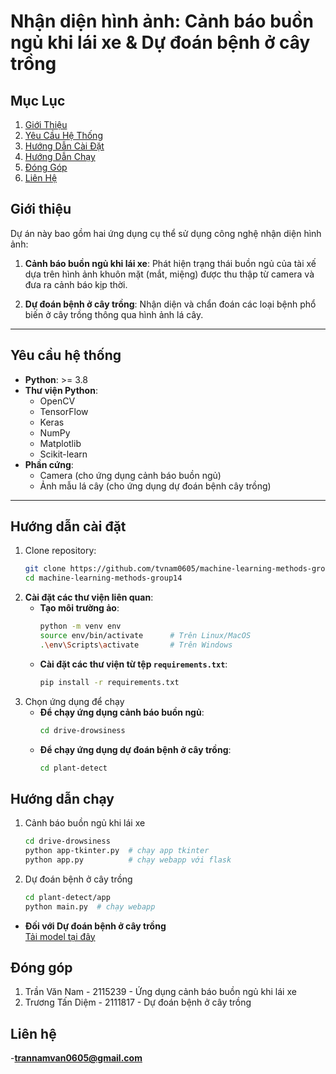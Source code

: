 # Nhận diện hình ảnh: Cảnh báo buồn ngủ khi lái xe & Dự đoán bệnh ở cây trồng

## Mục Lục
1. [Giới Thiệu](#giới-thiệu)
2. [Yêu Cầu Hệ Thống](#yêu-cầu-hệ-thống)
3. [Hướng Dẫn Cài Đặt](#hướng-dẫn-cài-đặt)
4. [Hướng Dẫn Chạy](#hướng-dẫn-chạy)
5. [Đóng Góp](#đóng-góp)
6. [Liên Hệ](#liên-hệ)

## Giới thiệu
Dự án này bao gồm hai ứng dụng cụ thể sử dụng công nghệ nhận diện hình ảnh:

1. **Cảnh báo buồn ngủ khi lái xe**: Phát hiện trạng thái buồn ngủ của tài xế dựa trên hình ảnh khuôn mặt (mắt, miệng) được thu thập từ camera và đưa ra cảnh báo kịp thời.

2. **Dự đoán bệnh ở cây trồng**: Nhận diện và chẩn đoán các loại bệnh phổ biến ở cây trồng thông qua hình ảnh lá cây.

---

## Yêu cầu hệ thống

- **Python**: >= 3.8
- **Thư viện Python**:
  - OpenCV
  - TensorFlow
  - Keras
  - NumPy
  - Matplotlib
  - Scikit-learn
- **Phần cứng**:
  - Camera (cho ứng dụng cảnh báo buồn ngủ)
  - Ảnh mẫu lá cây (cho ứng dụng dự đoán bệnh cây trồng)

---

## Hướng dẫn cài đặt

1. Clone repository:
   ```bash
   git clone https://github.com/tvnam0605/machine-learning-methods-group14.git
   cd machine-learning-methods-group14
2. **Cài đặt các thư viện liên quan**:
   - **Tạo môi trường ảo**:
     ```bash
     python -m venv env
     source env/bin/activate      # Trên Linux/MacOS
     .\env\Scripts\activate       # Trên Windows
     ```
   - **Cài đặt các thư viện từ tệp `requirements.txt`**:
     ```bash
     pip install -r requirements.txt
     ```
3. Chọn ứng dụng để chạy
   - **Để chạy ứng dụng cảnh báo buồn ngủ**:
     ```bash
     cd drive-drowsiness
     ```
   - **Để chạy ứng dụng dự đoán bệnh ở cây trồng**:
     ```bash
     cd plant-detect
     ```
## Hướng dẫn chạy
1. Cảnh báo buồn ngủ khi lái xe
    ```bash
    cd drive-drowsiness
    python app-tkinter.py  # chạy app tkinter
    python app.py          # chạy webapp với flask
2. Dự đoán bệnh ở cây trồng
    ```bash
    cd plant-detect/app
    python main.py  # chạy webapp
  - **Đối với Dự đoán bệnh ở cây trồng**  
  [Tải model tại đây](https://drive.google.com/drive/folders/18UxVZ4qUlmlw8Qv4RzGmNocFWONkJT7j?usp=sharing)

## Đóng góp
1. Trần Văn Nam - 2115239 - Ứng dụng cảnh báo buồn ngủ khi lái xe
2. Trương Tấn Diệm - 2111817 - Dự đoán bệnh ở cây trồng
## Liên hệ
  -**trannamvan0605@gmail.com**
